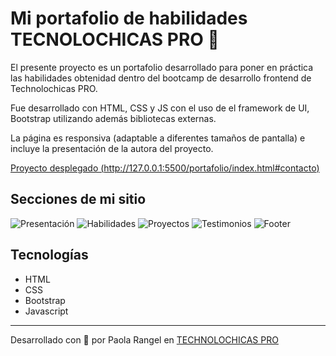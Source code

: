 # Mi portafolio de habilidades TECNOLOCHICAS PRO 💜

El presente proyecto es un portafolio desarrollado para poner en práctica las habilidades obtenidad dentro del bootcamp de desarrollo frontend de Technolochicas PRO.

Fue desarrollado con HTML, CSS y JS con el uso de el framework de UI, Bootstrap utilizando además bibliotecas externas.

La página es responsiva (adaptable a diferentes tamaños de pantalla) e incluye la presentación de la autora del proyecto.

[Proyecto desplegado (http://127.0.0.1:5500/portafolio/index.html#contacto)](http://127.0.0.1:5500/portafolio/index.html#contacto)

## Secciones de mi sitio
![Presentación]("portafolio/imagenes/readme/presentacion.png)
![Habilidades]("portafolio/imagenes/readme/2.png)
![Proyectos]("portafolio/imagenes/readme/3.png)
![Testimonios]("portafolio/imagenes/readme/4.png)
![Footer]("portafolio/imagenes/readme/5.png)


## Tecnologías
* HTML
* CSS
* Bootstrap 
* Javascript
---
Desarrollado con  💜 por Paola Rangel en [TECHNOLOCHICAS PRO](https://tecnolochicas.mx/)
